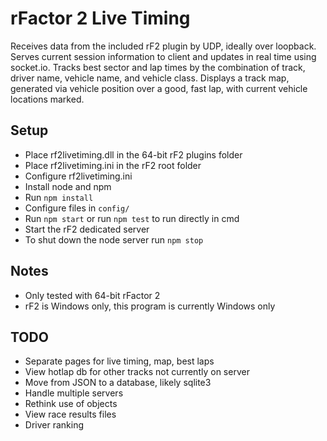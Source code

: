 # rFactor 2 Live Timing

Receives data from the included rF2 plugin by UDP, ideally over loopback.
Serves current session information to client and updates in real time using socket.io. 
Tracks best sector and lap times by the combination of track, driver name, vehicle name, and vehicle class.
Displays a track map, generated via vehicle position over a good, fast lap, with current vehicle locations marked.

## Setup

* Place rf2livetiming.dll in the 64-bit rF2 plugins folder
* Place rf2livetiming.ini in the rF2 root folder
* Configure rf2livetiming.ini
* Install node and npm
* Run `npm install`
* Configure files in `config/`
* Run `npm start` or run `npm test` to run directly in cmd
* Start the rF2 dedicated server
* To shut down the node server run `npm stop`

## Notes

* Only tested with 64-bit rFactor 2
* rF2 is Windows only, this program is currently Windows only

## TODO

* Separate pages for live timing, map, best laps
* View hotlap db for other tracks not currently on server
* Move from JSON to a database, likely sqlite3
* Handle multiple servers
* Rethink use of objects
* View race results files
* Driver ranking